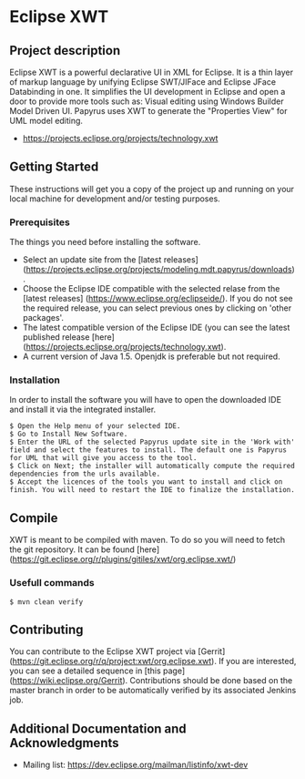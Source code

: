 # Eclipse XWT

## Project description

Eclipse XWT is a powerful declarative UI in XML for Eclipse. It is a thin layer
of markup language by unifying Eclipse SWT/JIFace and Eclipse JFace Databinding
in one. It simplifies the UI development in Eclipse and open a door to provide
more tools such as: Visual editing using Windows Builder Model Driven UI.
Papyrus uses XWT to generate the "Properties View" for UML model editing.

* https://projects.eclipse.org/projects/technology.xwt

## Getting Started

These instructions will get you a copy of the project up and running on your local machine for development and/or testing purposes.

### Prerequisites

The things you need before installing the software.

* Select an update site from the [latest releases] (https://projects.eclipse.org/projects/modeling.mdt.papyrus/downloads).
* Choose the Eclipse IDE compatible with the selected relase from the [latest releases] (https://www.eclipse.org/eclipseide/). If you do not see the required release, you can select previous ones by clicking on 'other packages'.
* The latest compatible version of the Eclipse IDE (you can see the latest published release [here] (https://projects.eclipse.org/projects/technology.xwt).
* A current version of Java 1.5. Openjdk is preferable but not required. 

### Installation

In order to install the software you will have to open the downloaded IDE and install it via the integrated installer.

```
$ Open the Help menu of your selected IDE.
$ Go to Install New Software.
$ Enter the URL of the selected Papyrus update site in the 'Work with' field and select the features to install. The default one is Papyrus for UML that will give you access to the tool.
$ Click on Next; the installer will automatically compute the required dependencies from the urls available.
$ Accept the licences of the tools you want to install and click on finish. You will need to restart the IDE to finalize the installation.
```

## Compile

XWT is meant to be compiled with maven. To do so you will need to fetch the git repository. It can be found [here] (https://git.eclipse.org/r/plugins/gitiles/xwt/org.eclipse.xwt/)

### Usefull commands

```
$ mvn clean verify
```

## Contributing

You can contribute to the Eclipse XWT project via [Gerrit] (https://git.eclipse.org/r/q/project:xwt/org.eclipse.xwt). 
If you are interested, you can see a detailed sequence in [this page] (https://wiki.eclipse.org/Gerrit).
Contributions should be done based on the master branch in order to be automatically verified by its associated Jenkins job. 


## Additional Documentation and Acknowledgments

* Mailing list: https://dev.eclipse.org/mailman/listinfo/xwt-dev